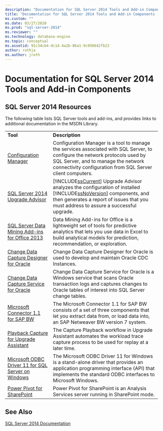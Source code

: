 ```yaml
---
description: "Documentation for SQL Server 2014 Tools and Add-in Components"
title: "Documentation for SQL Server 2014 Tools and Add-in Components | Microsoft Docs"
ms.custom: ""
ms.date: 03/27/2020
ms.prod: "sql-server-2014"
ms.reviewer: ""
ms.technology: database-engine
ms.topic: conceptual
ms.assetid: 91c34cb4-dc14-4a2b-86a1-9c950642fb23
author: rothja
ms.author: jroth
---
```

# Documentation for SQL Server 2014 Tools and Add-in Components
    
## SQL Server 2014 Resources  
 The following table lists SQL Server tools and add-ins, and provides links to additional documentation in the MSDN Library.  
  
|||  
|-|-|  
|**Tool**|**Description**|  
|[Configuration Manager](../relational-databases/sql-server-configuration-manager.md)|Configuration Manager is a tool to manage the services associated with SQL Server, to configure the network protocols used by SQL Server, and to manage the network connectivity configuration from SQL Server client computers.|  
|[SQL Server 2014 Upgrade Advisor](../sql-server/install/sql-server-2014-upgrade-advisor.md)|[!INCLUDE[ssCurrent](../includes/sscurrent-md.md)] Upgrade Advisor analyzes the configuration of installed [!INCLUDE[ssNoVersion](../includes/ssnoversion-md.md)] components, and then generates a report of issues that you must address to assure a successful upgrade.|  
|[SQL Server Data Mining Add-ins for Office 2013](https://go.microsoft.com/fwlink/?LinkId=299178)|Data Mining Add-ins for Office is a lightweight set of tools for predictive analytics that lets you use data in Excel to build analytical models for prediction, recommendation, or exploration.|  
|[Change Data Capture Designer for Oracle](https://go.microsoft.com/fwlink/?LinkId=299179)|Change Data Capture Designer for Oracle is used to develop and maintain Oracle CDC Instances.|  
|[Change Data Capture Service for Oracle](https://go.microsoft.com/fwlink/?LinkId=299180)|Change Data Capture Service for Oracle is a Windows service that scans Oracle transaction logs and captures changes to Oracle tables of interest into SQL Server change tables.|  
|[Microsoft Connector 1.1 for SAP BW](https://go.microsoft.com/fwlink/?LinkId=299181)|The Microsoft Connector 1.1 for SAP BW consists of a set of three components that let you extract data from, or load data into, an SAP Netweaver BW version 7 system.|  
|[Playback Capture for Upgrade Assistant](https://go.microsoft.com/fwlink/?LinkId=299182)|The Capture Playback workflow in Upgrade Assistant automates the workload trace capture process to be used for replay at a later time.|  
|[Microsoft ODBC Driver 11 for SQL Server on Windows](https://go.microsoft.com/fwlink/?LinkId=299183)|The Microsoft ODBC Driver 11 for Windows is a stand-alone driver that provides an application programming interface (API) that implements the standard ODBC interfaces to Microsoft Windows.|  
|[Power Pivot for SharePoint](https://go.microsoft.com/fwlink/?LinkId=299184)|Power Pivot for SharePoint is an Analysis Services server running in SharePoint mode.|  
  
## See Also  
 [SQL Server 2014 Documentation](../index.yml)  

